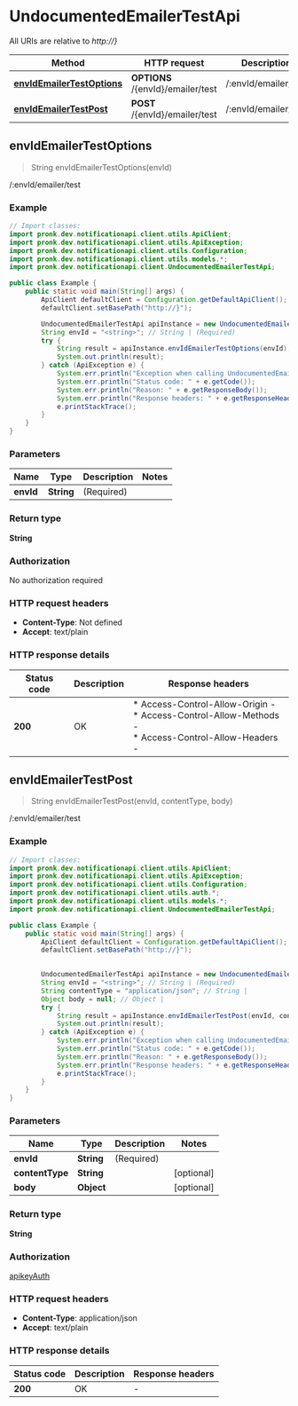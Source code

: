 # UndocumentedEmailerTestApi

All URIs are relative to *http://}*

| Method | HTTP request | Description |
|------------- | ------------- | -------------|
| [**envIdEmailerTestOptions**](UndocumentedEmailerTestApi.md#envIdEmailerTestOptions) | **OPTIONS** /{envId}/emailer/test | /:envId/emailer/test |
| [**envIdEmailerTestPost**](UndocumentedEmailerTestApi.md#envIdEmailerTestPost) | **POST** /{envId}/emailer/test | /:envId/emailer/test |



## envIdEmailerTestOptions

> String envIdEmailerTestOptions(envId)

/:envId/emailer/test

### Example

```java
// Import classes:
import pronk.dev.notificationapi.client.utils.ApiClient;
import pronk.dev.notificationapi.client.utils.ApiException;
import pronk.dev.notificationapi.client.utils.Configuration;
import pronk.dev.notificationapi.client.utils.models.*;
import pronk.dev.notificationapi.client.UndocumentedEmailerTestApi;

public class Example {
    public static void main(String[] args) {
        ApiClient defaultClient = Configuration.getDefaultApiClient();
        defaultClient.setBasePath("http://}");

        UndocumentedEmailerTestApi apiInstance = new UndocumentedEmailerTestApi(defaultClient);
        String envId = "<string>"; // String | (Required) 
        try {
            String result = apiInstance.envIdEmailerTestOptions(envId);
            System.out.println(result);
        } catch (ApiException e) {
            System.err.println("Exception when calling UndocumentedEmailerTestApi#envIdEmailerTestOptions");
            System.err.println("Status code: " + e.getCode());
            System.err.println("Reason: " + e.getResponseBody());
            System.err.println("Response headers: " + e.getResponseHeaders());
            e.printStackTrace();
        }
    }
}
```

### Parameters


| Name | Type | Description  | Notes |
|------------- | ------------- | ------------- | -------------|
| **envId** | **String**| (Required)  | |

### Return type

**String**

### Authorization

No authorization required

### HTTP request headers

- **Content-Type**: Not defined
- **Accept**: text/plain


### HTTP response details
| Status code | Description | Response headers |
|-------------|-------------|------------------|
| **200** | OK |  * Access-Control-Allow-Origin -  <br>  * Access-Control-Allow-Methods -  <br>  * Access-Control-Allow-Headers -  <br>  |


## envIdEmailerTestPost

> String envIdEmailerTestPost(envId, contentType, body)

/:envId/emailer/test

### Example

```java
// Import classes:
import pronk.dev.notificationapi.client.utils.ApiClient;
import pronk.dev.notificationapi.client.utils.ApiException;
import pronk.dev.notificationapi.client.utils.Configuration;
import pronk.dev.notificationapi.client.utils.auth.*;
import pronk.dev.notificationapi.client.utils.models.*;
import pronk.dev.notificationapi.client.UndocumentedEmailerTestApi;

public class Example {
    public static void main(String[] args) {
        ApiClient defaultClient = Configuration.getDefaultApiClient();
        defaultClient.setBasePath("http://}");
        

        UndocumentedEmailerTestApi apiInstance = new UndocumentedEmailerTestApi(defaultClient);
        String envId = "<string>"; // String | (Required) 
        String contentType = "application/json"; // String | 
        Object body = null; // Object | 
        try {
            String result = apiInstance.envIdEmailerTestPost(envId, contentType, body);
            System.out.println(result);
        } catch (ApiException e) {
            System.err.println("Exception when calling UndocumentedEmailerTestApi#envIdEmailerTestPost");
            System.err.println("Status code: " + e.getCode());
            System.err.println("Reason: " + e.getResponseBody());
            System.err.println("Response headers: " + e.getResponseHeaders());
            e.printStackTrace();
        }
    }
}
```

### Parameters


| Name | Type | Description  | Notes |
|------------- | ------------- | ------------- | -------------|
| **envId** | **String**| (Required)  | |
| **contentType** | **String**|  | [optional] |
| **body** | **Object**|  | [optional] |

### Return type

**String**

### Authorization

[apikeyAuth](../README.md#apikeyAuth)

### HTTP request headers

- **Content-Type**: application/json
- **Accept**: text/plain


### HTTP response details
| Status code | Description | Response headers |
|-------------|-------------|------------------|
| **200** | OK |  -  |

